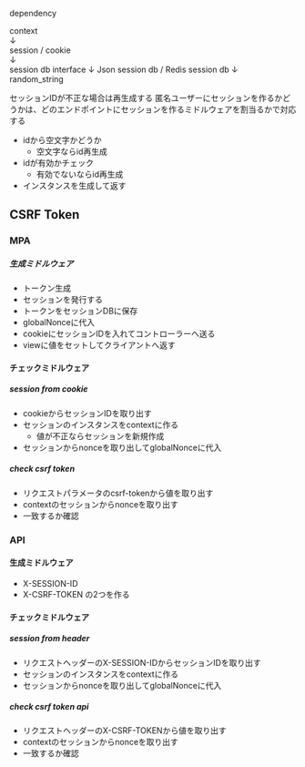 dependency

context  
↓  
session / cookie  
↓  
session db interface
↓
Json session db / Redis session db
↓  
random_string  

セッションIDが不正な場合は再生成する
匿名ユーザーにセッションを作るかどうかは、どのエンドポイントにセッションを作るミドルウェアを割当るかで対応する

- idから空文字かどうか
  - 空文字ならid再生成
- idが有効かチェック
  - 有効でないならid再生成
- インスタンスを生成して返す

## CSRF Token
### MPA
##### 生成ミドルウェア
- トークン生成
- セッションを発行する
- トークンをセッションDBに保存
- globalNonceに代入
- cookieにセッションIDを入れてコントローラーへ送る
- viewに値をセットしてクライアントへ返す

#### チェックミドルウェア
##### session from cookie
- cookieからセッションIDを取り出す
- セッションのインスタンスをcontextに作る
  - 値が不正ならセッションを新規作成
- セッションからnonceを取り出してglobalNonceに代入

##### check csrf token
- リクエストパラメータのcsrf-tokenから値を取り出す
- contextのセッションからnonceを取り出す
- 一致するか確認


### API
#### 生成ミドルウェア
- X-SESSION-ID
- X-CSRF-TOKEN
の2つを作る

#### チェックミドルウェア
##### session from header
- リクエストヘッダーのX-SESSION-IDからセッションIDを取り出す
- セッションのインスタンスをcontextに作る
- セッションからnonceを取り出してglobalNonceに代入

##### check csrf token api
- リクエストヘッダーのX-CSRF-TOKENから値を取り出す
- contextのセッションからnonceを取り出す
- 一致するか確認

